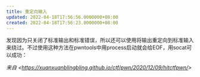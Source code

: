 ```yaml
---
title: 重定向输入
updated: 2022-04-18T17:56:56.0000000+08:00
created: 2022-04-18T17:56:23.0000000+08:00
---
```


发现因为只关闭了标准输出和标准错误，所以还可以使用将输出重定向到标准输入来绕过。不过使用这种方法在pwntools中用process启动就会给EOF，用socat可以成功：

*来自 \<<https://xuanxuanblingbling.github.io/ctf/pwn/2020/12/09/hitctfpwn/>\>*

